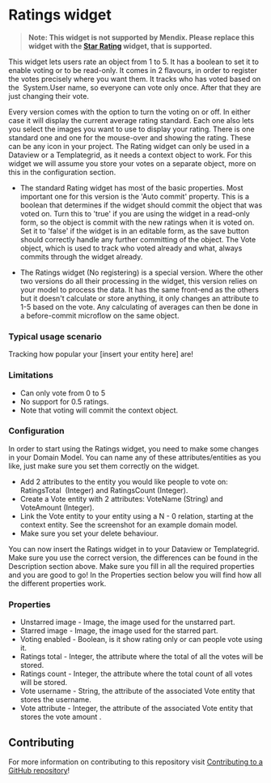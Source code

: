 # Ratings widget

> **Note: This widget is not supported by Mendix. Please replace this widget with the [Star Rating](https://appstore.home.mendix.com/link/app/54611/) widget, that is supported.**

This widget lets users rate an object from 1 to 5. It has a boolean to set it to enable voting or to be read-only. It comes in 2 flavours, in order to register the votes precisely where you want them. It tracks who has voted based on the  System.User name, so everyone can vote only once. After that they are just changing their vote.

Every version comes with the option to turn the voting on or off. In either case it will display the current average rating standard. Each one also lets you select the images you want to use to display your rating. There is one standard one and one for the mouse-over and showing the rating. These can be any icon in your project. The Rating widget can only be used in a Dataview or a Templategrid, as it needs a context object to work. For this widget we will assume you store your votes on a separate object, more on this in the configuration section.

- The standard Rating widget has most of the basic properties. Most important one for this version is the 'Auto commit' property. This is a boolean that determines if the widget should commit the object that was voted on. Turn this to 'true' if you are using the widget in a read-only form, so the object is commit with the new ratings when it is voted on. Set it to 'false' if the widget is in an editable form, as the save button should correctly handle any further committing of the object. The Vote object, which is used to track who voted already and what, always commits through the widget already.


- The Ratings widget (No registering) is a special version. Where the other two versions do all their processing in the widget, this version relies on your model to process the data. It has the same front-end as the others but it doesn't calculate or store anything, it only changes an attribute to 1-5 based on the vote. Any calculating of averages can then be done in a before-commit microflow on the same object.

### Typical usage scenario
Tracking how popular your [insert your entity here] are!

### Limitations
- Can only vote from 0 to 5
- No support for 0.5 ratings.
- Note that voting will commit the context object.

### Configuration
In order to start using the Ratings widget, you need to make some changes in your Domain Model. You can name any of these attributes/entities as you like, just make sure you set them correctly on the widget.
- Add 2 attributes to the entity you would like people to vote on: RatingsTotal  (Integer) and RatingsCount (Integer).
- Create a Vote entity with 2 attributes: VoteName (String) and VoteAmount (Integer).
- Link the Vote entity to your entity using a N - 0 relation, starting at the context entity. See the screenshot for an example domain model.
- Make sure you set your delete behaviour.

You can now insert the Ratings widget in to your Dataview or Templategrid. Make sure you use the correct version, the differences can be found in the Description section above. Make sure you fill in all the required properties and you are good to go! In the Properties section below you will find how all the different properties work.

### Properties
- Unstarred image - Image, the image used for the unstarred part.
- Starred image - Image, the image used for the starred part.
- Voting enabled - Boolean, is it show rating only or can people vote using it.
- Ratings total - Integer, the attribute where the total of all the votes will be stored.
- Ratings count - Integer, the attribute where the total count of all votes will be stored.
- Vote username - String, the attribute of the associated Vote entity that stores the username.
- Vote attribute - Integer, the attribute of the associated Vote entity that stores the vote amount .

## Contributing

For more information on contributing to this repository visit [Contributing to a GitHub repository](https://world.mendix.com/display/howto50/Contributing+to+a+GitHub+repository)!
